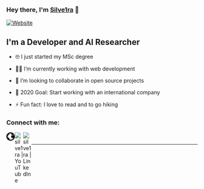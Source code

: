 ### Hey there, I'm [Silve1ra][website] 👋


[![Website](https://img.shields.io/website?label=silve1ra.github&style=for-the-badge&url=https://silve1ra.github.io/site/)](https://silve1ra.github.io/site/)
  

## I'm a Developer and AI Researcher

-  🤓 I just started my MSc degree

- 👨‍💻 I’m currently working with web development 

- 👯 I’m looking to collaborate in open source projects

- 🥅 2020 Goal: Start working with an international company

- ⚡ Fun fact: I love to read and to go hiking
  

### Connect with me:

[<img align="left" alt="https://silve1ra.github.io/site/" width="22px" src="https://raw.githubusercontent.com/iconic/open-iconic/master/svg/globe.svg" />][website]

[<img align="left" alt="silve1ra | YouTube" width="22px" src="https://cdn.jsdelivr.net/npm/simple-icons@v3/icons/youtube.svg" />][youtube]

[<img align="left" alt="silve1ra | LinkedIn" width="22px" src="https://cdn.jsdelivr.net/npm/simple-icons@v3/icons/linkedin.svg" />][linkedin]

<br />

---

[website]:  https://silve1ra.github.io/site
[youtube]:  https://www.youtube.com/channel/UCblBVYas-oAjDyvj2qT4HTw/
[linkedin]:  https://www.linkedin.com/in/silve1ra